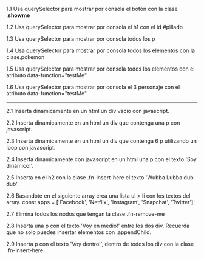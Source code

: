 1.1 Usa querySelector para mostrar por consola el botón con la clase .**showme**

1.2 Usa querySelector para mostrar por consola el h1 con el id #pillado

1.3 Usa querySelector para mostrar por consola todos los p

1.4 Usa querySelector para mostrar por consola todos los elementos con la clase.pokemon

1.5 Usa querySelector para mostrar por consola todos los elementos con el atributo 
data-function="testMe".

1.6 Usa querySelector para mostrar por consola el 3 personaje con el atributo 
data-function="testMe".
______________

2.1 Inserta dinamicamente en un html un div vacio con javascript.

2.2 Inserta dinamicamente en un html un div que contenga una p con javascript.

2.3 Inserta dinamicamente en un html un div que contenga 6 p utilizando un loop con javascript.

2.4 Inserta dinamicamente con javascript en un html una p con el texto 'Soy dinámico!'.

2.5 Inserta en el h2 con la clase .fn-insert-here el texto 'Wubba Lubba dub dub'.

2.6 Basandote en el siguiente array crea una lista ul > li con los textos del array.
const apps = ['Facebook', 'Netflix', 'Instagram', 'Snapchat', 'Twitter'];

2.7 Elimina todos los nodos que tengan la clase .fn-remove-me

2.8 Inserta una p con el texto 'Voy en medio!' entre los dos div. 
Recuerda que no solo puedes insertar elementos con .appendChild.

2.9 Inserta p con el texto 'Voy dentro!', dentro de todos los div con la clase .fn-insert-here